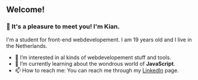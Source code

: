 ## Welcome!

### 👋 It's a pleasure to meet you! I'm Kian.
I'm a student for front-end webdevelopement. I am 19 years old and I live in the Netherlands.
- 👀 I’m interested in al kinds of webdevelopement stuff and tools.
- 🌱 I’m currently learning about the wondrous world of **JavaScript**.
- 📫 How to reach me: You can reach me through my [LinkedIn](https://www.linkedin.com/in/kian-bruyenberg/) page.

<!---
TheTrumpetist27/TheTrumpetist27 is a ✨ special ✨ repository because its `README.md` (this file) appears on your GitHub profile.
You can click the Preview link to take a look at your changes.
--->
